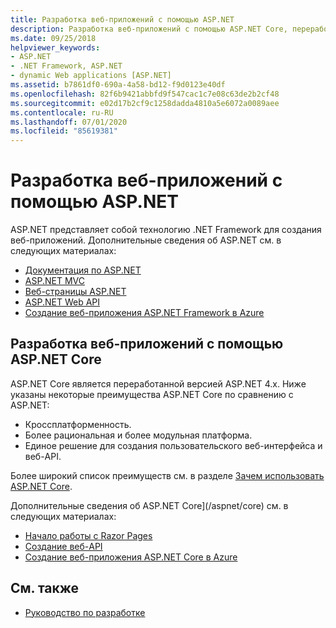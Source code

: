 ```yaml
---
title: Разработка веб-приложений с помощью ASP.NET
description: Разработка веб-приложений с помощью ASP.NET Core, переработанной версии ASP.NET 4.x, которая поддерживает различные платформы, является более рациональной и модульной, а также унифицирована для создания пользовательского веб-интерфейса и веб-API.
ms.date: 09/25/2018
helpviewer_keywords:
- ASP.NET
- .NET Framework, ASP.NET
- dynamic Web applications [ASP.NET]
ms.assetid: b7861df0-690a-4a58-bd12-f9d0123e40df
ms.openlocfilehash: 82f6b9421abbfd9f547cac1c7e08c63de2b2cf48
ms.sourcegitcommit: e02d17b2cf9c1258dadda4810a5e6072a0089aee
ms.contentlocale: ru-RU
ms.lasthandoff: 07/01/2020
ms.locfileid: "85619381"
---
```

# <a name="developing-web-apps-with-aspnet"></a>Разработка веб-приложений с помощью ASP.NET

ASP.NET представляет собой технологию .NET Framework для создания веб-приложений. Дополнительные сведения об ASP.NET см. в следующих материалах:

- [Документация по ASP.NET](/aspnet/overview)
- [ASP.NET MVC](https://dotnet.microsoft.com/apps/aspnet/mvc)
- [Веб-страницы ASP.NET](https://dotnet.microsoft.com/apps/aspnet/web-apps)
- [ASP.NET Web API](https://dotnet.microsoft.com/apps/aspnet/apis)  
- [Создание веб-приложения ASP.NET Framework в Azure](/azure/app-service/app-service-web-get-started-dotnet-framework)

## <a name="developing-web-apps-with-aspnet-core"></a>Разработка веб-приложений с помощью ASP.NET Core

ASP.NET Core является переработанной версией ASP.NET 4.x. Ниже указаны некоторые преимущества ASP.NET Core по сравнению с ASP.NET:

- Кроссплатформенность.
- Более рациональная и более модульная платформа.
- Единое решение для создания пользовательского веб-интерфейса и веб-API.

Более широкий список преимуществ см. в разделе [Зачем использовать ASP.NET Core](/aspnet/core/introduction-to-aspnet-core#why-choose-aspnet-core).

Дополнительные сведения об ASP.NET Core](/aspnet/core) см. в следующих материалах:

- [Начало работы с Razor Pages](/aspnet/core/tutorials/razor-pages/razor-pages-start)
- [Создание веб-API](/aspnet/core/tutorials/first-web-api)
- [Создание веб-приложения ASP.NET Core в Azure](/azure/app-service/app-service-web-get-started-dotnet)
  
## <a name="see-also"></a>См. также

- [Руководство по разработке](development-guide.md)
